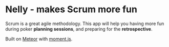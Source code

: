 # Nelly - makes Scrum more fun

Scrum is a great agile methodology. This app will help you having more fun during poker **planning sessions**, and preparing for the **retrospective**.

Built on [Meteor](https://www.meteor.com/) with [moment.js](http://momentjs.com/).
